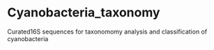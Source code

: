 # Cyanobacteria_taxonomy
Curated16S sequences for taxonomomy analysis and classification of cyanobacteria
